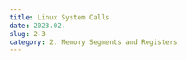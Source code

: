 ```yaml
---
title: Linux System Calls
date: 2023.02.
slug: 2-3
category: 2. Memory Segments and Registers
---
```



